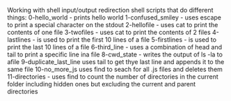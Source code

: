 Working with shell input/output redirection
shell scripts that do different things:
0-hello_world - prints hello world 
1-confused_smiley - uses escape to print a special  character on the stdout
2-hellofile - uses cat to print the contents of one file
3-twofiles - uses cat to print the contents of 2 files
4-lastlines - is used to print the first 10 lines of a file
5-firstlines - is used to print the last 10 lines of a file
6-third_line - uses a combination of head and tail to print a specific line ina file
8-cwd_state - writes the output of ls -la to afile
9-duplicate_last_line uses tail to get thye last line and appends it to the same file 
10-no_more_js uses find to seach for all .js files and deletes them
11-directories - uses find to count the number of directories in the current folder including hidden ones but excluding the current and parent directories
